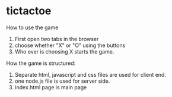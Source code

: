 tictactoe
=========
How to use the game

1. First open two tabs in the browser
2. choose whether "X" or "O" using the buttons
3. Who ever is choosing X starts the game.

How the game is structured:

1. Separate html, javascript and css files are used for client end.
2. one node.js file is used for server side.
3. index.html page is main page
